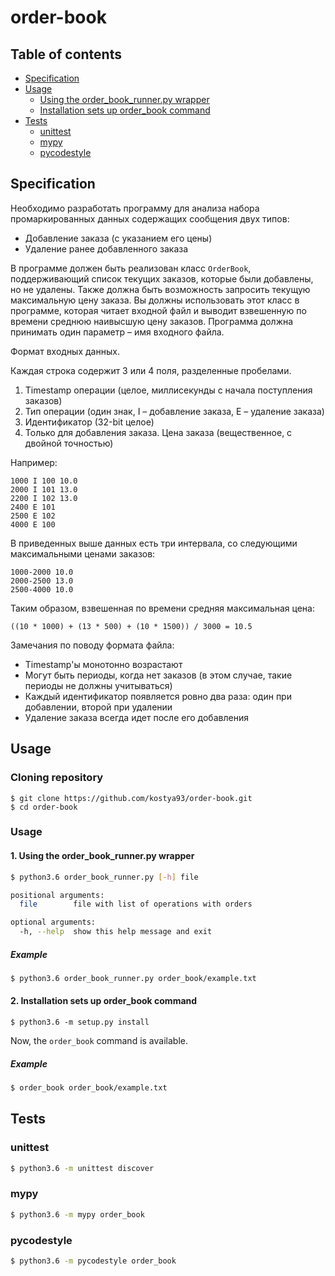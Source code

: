 # order-book

## Table of contents

  * [Specification](#specification)
  * [Usage](#usage)
    * [Using the order_book_runner.py wrapper](#1-using-the-order_book_runnerpy-wrapper)
    * [Installation sets up order_book command](#2-installation-sets-up-order_book-command)
  * [Tests](#tests)
    * [unittest](#unittest)
    * [mypy](#mypy)
    * [pycodestyle](#pycodestyle)

## Specification
Необходимо разработать программу для анализа набора промаркированных данных содержащих сообщения двух типов:
 - Добавление заказа (с указанием его цены)
 - Удаление ранее добавленного заказа

В программе должен быть реализован класс `OrderBook`, поддерживающий список текущих заказов, которые были добавлены, но не удалены. Также должна быть возможность запросить текущую максимальную цену заказа. Вы должны использовать этот класс в программе, которая читает входной файл и выводит взвешенную по времени среднюю наивысшую цену заказов. Программа должна принимать один параметр – имя входного файла. 

Формат входных данных.

Каждая строка содержит 3 или 4 поля, разделенные пробелами.
1) Timestamp операции (целое, миллисекунды с начала поступления заказов)
2) Тип операции (один знак, I – добавление заказа, E – удаление заказа)
3) Идентификатор (32-bit целое)
4) Только для добавления заказа. Цена заказа (вещественное, с двойной точностью)

Например:
```
1000 I 100 10.0
2000 I 101 13.0
2200 I 102 13.0
2400 E 101
2500 E 102
4000 E 100
```

В приведенных выше данных есть три интервала, со следующими максимальными ценами заказов:
```
1000-2000 10.0
2000-2500 13.0
2500-4000 10.0
```

Таким образом, взвешенная по времени средняя максимальная цена: 
```
((10 * 1000) + (13 * 500) + (10 * 1500)) / 3000 = 10.5
```

Замечания по поводу формата файла:
- Timestamp'ы монотонно возрастают
- Могут быть периоды, когда нет заказов (в этом случае, такие периоды не должны учитываться)
- Каждый идентификатор появляется ровно два раза: один при добавлении, второй при удалении
- Удаление заказа всегда идет после его добавления

## Usage

### Cloning repository
```
$ git clone https://github.com/kostya93/order-book.git
$ cd order-book
```

### Usage

#### 1. Using the order_book_runner.py wrapper
```bash
$ python3.6 order_book_runner.py [-h] file

positional arguments:
  file        file with list of operations with orders

optional arguments:
  -h, --help  show this help message and exit

```

##### Example
```bash
$ python3.6 order_book_runner.py order_book/example.txt
```

#### 2. Installation sets up order_book command
```
$ python3.6 -m setup.py install
```

Now, the `order_book` command is available.
##### Example
```bash
$ order_book order_book/example.txt
```

## Tests

### unittest
```bash
$ python3.6 -m unittest discover
```

### mypy
```bash
$ python3.6 -m mypy order_book
```

### pycodestyle

```bash
$ python3.6 -m pycodestyle order_book
```
